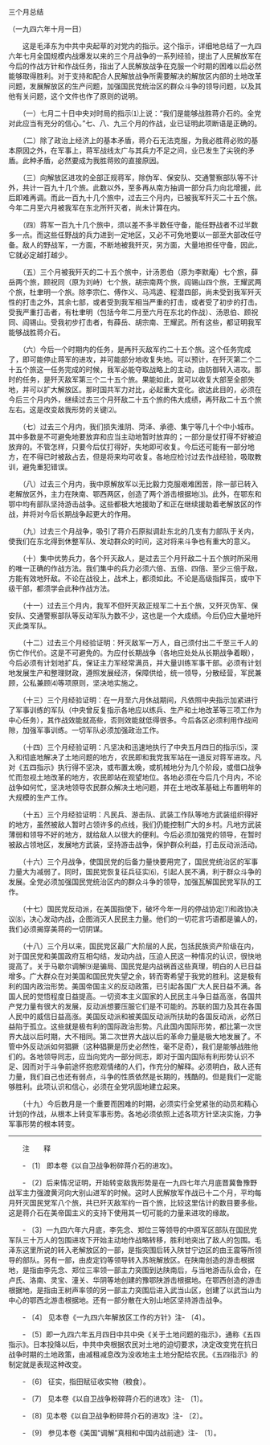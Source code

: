 三个月总结

（一九四六年十月一日）



　　这是毛泽东为中共中央起草的对党内的指示。这个指示，详细地总结了一九四六年七月全国规模内战爆发以来的三个月战争的一系列经验，提出了人民解放军在今后的作战方针和作战任务，指出了人民解放战争在克服一个时期的困难以后必然能够取得胜利。对于支持和配合人民解放战争所需要解决的解放区内部的土地改革问题，发展解放区的生产问题，加强国民党统治区的群众斗争的领导问题，以及其他有关问题，这个文件也作了原则的说明。 



　　（一）七月二十日中央对时局的指示⑴上说：“我们是能够战胜蒋介石的。全党对此应当有充分的信心。”七、八、九三个月的作战，业已证明此项断语是正确的。 

　　（二）除了政治上经济上的基本矛盾，蒋介石无法克服，为我必胜蒋必败的基本原因之外，在军事上，蒋军战线太广与其兵力不足之间，业已发生了尖锐的矛盾。此种矛盾，必然要成为我胜蒋败的直接原因。 

　　（三）向解放区进攻的全部正规蒋军，除伪军、保安队、交通警察部队等不计外，共计一百九十几个旅。此数以外，至多再从南方抽调一部分兵力向北增援，此后即难再调。而此一百九十几个旅中，过去三个月内，已被我军歼灭二十五个旅。今年二月至六月被我军在东北所歼灭者，尚未计算在内。 

　　（四）蒋军一百九十几个旅中，须以差不多半数任守备，能任野战者不过半数多一点。而这些任野战的兵力进到一定地区，又必不可免地要以一部至大部改任守备。敌人的野战军，一方面，不断地被我歼灭，另方面，大量地担任守备，因此，它就必定越打越少。 

　　（五）三个月被我歼灭的二十五个旅中，计汤恩伯（原为李默庵）七个旅，薛岳两个旅，顾祝同（原为刘峙）七个旅，胡宗南两个旅，阎锡山四个旅，王耀武两个旅，杜聿明一个旅。除李宗仁、傅作义、马鸿逵、程潜四部，尚未受到我军歼灭性的打击之外，其余七部，或者受到我军相当严重的打击，或者受了初步的打击。受我严重打击者，有杜聿明（包括今年二月至六月在东北的作战）、汤恩伯、顾祝同、阎锡山。受我初步打击者，有薛岳、胡宗南、王耀武。所有这些，都证明我军能够战胜蒋介石。 

　　（六）今后一个时期内的任务，是再歼灭敌军约二十五个旅。这个任务完成了，即可能停止蒋军的进攻，并可能部分地收复失地。可以预计，在歼灭第二个二十五个旅这一任务完成的时候，我军必能夺取战略上的主动，由防御转入进攻。那时的任务，是歼灭敌军第三个二十五个旅。果能如此，就可以收复大部至全部失地，并可以扩大解放区。那时国共军力对比，必起重大变化。欲达此目的，必须在今后三个月内外，继续过去三个月歼敌二十五个旅的伟大成绩，再歼敌二十五个旅左右。这是改变敌我形势的关键⑵。 

　　（七）过去三个月内，我们损失淮阴、菏泽、承德、集宁等几十个中小城市。其中多数是不可避免地要放弃和应当主动地暂时放弃的；一部分是仗打得不好被迫放弃的。不管怎样，只要今后仗打得好，失地即可收复。今后还可能有一部分地方，在不得已时被敌占去，但是将来均可收复。各地应检讨过去作战经验，吸取教训，避免重犯错误。 

　　（八）过去三个月内，我中原解放军以无比毅力克服艰难困苦，除一部已转入老解放区外，主力在陕南、鄂西两区，创造了两个游击根据地⑶。此外，在鄂东和鄂中均有部队坚持游击战争。这些都极大地援助了和正在继续援助着老解放区的作战，并将对今后长期战争起更大的作用。 

　　（九）过去三个月战争，吸引了蒋介石原拟调赴东北的几支有力部队于关内，使我们在东北得到休整军队、发动群众的时间，这对将来斗争也有重大的意义。 

　　（十）集中优势兵力，各个歼灭敌人，是过去三个月歼敌二十五个旅时所采用的唯一正确的作战方法。我们集中的兵力必须六倍、五倍、四倍、至少三倍于敌，方能有效地歼敌。不论在战役上，战术上，都须如此。不论是高级指挥员，或中下级干部，都须学会此种作战方法。 

　　（十一）过去三个月内，我军不但歼灭敌正规军二十五个旅，又歼灭伪军、保安队、交通警察部队等反动军队为数不少，这也是一个大成绩。今后仍应大量地歼灭此类军队。 

　　（十二）过去三个月经验证明：歼灭敌军一万人，自己须付出二千至三千人的伤亡作代价。这是不可避免的。为应付长期战争（各地应处处从长期战争着眼），今后必须有计划地扩兵，保证主力军经常满员，并大量训练军事干部。必须有计划地发展生产和整理财政，遵照发展经济，保障供给，统一领导，分散经营，军民兼顾，公私兼顾⑷等项原则，坚决地实施之。 

　　（十三）三个月经验证明：在一月至六月休战期间，凡依照中央指示加紧进行了军事训练的军队（中央曾反复指示各地应以练兵、生产和土地改革等三项工作为中心任务），其作战效能就高些，否则效能就低得很多。今后各区必须利用作战间隙，加强军事训练。一切军队必须加强政治工作。 

　　（十四）三个月经验证明：凡坚决和迅速地执行了中央五月四日的指示⑸，深入和彻底地解决了土地问题的地方，农民即和我党我军站在一道反对蒋军进攻。凡对《五四指示》执行得不坚决，或布置太晚，或机械地分为几个阶段，或借口战争忙而忽视土地改革的地方，农民即站在观望地位。各地必须在今后几个月内，不论战争如何忙，坚决地领导农民群众解决土地问题，并在土地改革基础上布置明年的大规模的生产工作。 

　　（十五）三个月经验证明：凡民兵、游击队、武装工作队等地方武装组织得好的地方，虽然被敌人暂时占领许多的点线，我们仍能控制广大的乡村。凡地方武装薄弱和领导不好的地方，就给敌人以很大的便利。今后必须加强党的领导，在暂时被敌占领地区，发展地方武装，坚持游击战争，保护群众利益，打击反动派活动。 

　　（十六）三个月战争，使国民党的后备力量快要用完了，国民党统治区的军事力量大为减弱了。同时，国民党恢复征兵征实⑹，引起人民不满，利于群众斗争的发展。全党必须加强国民党统治区内的群众斗争的领导，加强瓦解国民党军队的工作。 

　　（十七）国民党反动派，在美国指使下，破坏今年一月的停战协定⑺和政协决议⑻，决心发动内战，企图消灭人民民主力量。他们的一切花言巧语都是骗人的，我们必须揭穿美蒋的一切阴谋。 

　　（十八）三个月以来，国民党区最广大阶层的人民，包括民族资产阶级在内，对于国民党和美国政府互相勾结，发动内战，压迫人民这一种情况的认识，很快地提高了。关于马歇尔调解⑼是骗局、国民党是内战祸首这些真理，明白的人已日益增多。广大群众在对美国和国民党失望之余，转而寄希望于我党的胜利。这是极有利的国内政治形势。美国帝国主义的反动政策，已引起各国广大人民日益不满。各国人民的觉悟程度日益提高。一切资本主义国家的人民民主斗争日益高涨，各国共产党力量有很大的发展，反动派想要压服它们是不可能的。苏联的国力及其在各国人民中的威信日益高涨。美国反动派和被美国反动派所扶助的各国反动派，必然日益陷于孤立。这些就是极有利的国际政治形势。凡此国内国际形势，都比第一次世界大战以后时期，大不相同。第二次世界大战以后的革命力量是极大地发展了。不管中外反动派如何猖獗（这种猖獗是历史必然性，毫不足奇），我们是能够战胜他们的。各地领导同志，应当向党内一部分同志，即对于国内国际有利形势认识不足、因而对于斗争前途怀抱悲观情绪的人们，作充分的解释。必须明白，敌人还有力量，我们自己也还有弱点，斗争的性质依然是长期的，残酷的。但是我们一定能够胜利。此项认识和信心，必须在全党巩固地建立起来。 

　　（十九）今后数月是一个重要而困难的时期，必须实行全党紧张的动员和精心计划的作战，从根本上转变军事形势。各地必须依照上述各项方针坚决实施，力争军事形势的根本转变。 





------------------

　　注　　释 

　　- 〔1〕 即本卷《以自卫战争粉碎蒋介石的进攻》。 

　　- 〔2〕后来情况证明，开始转变敌我形势是在一九四七年六月底晋冀鲁豫野战军主力强渡黄河向大别山进军的时候。这时人民解放军作战已十二个月，平均每月歼灭国民党军八个旅，共已歼灭敌军约一百个旅，比较这里估计的数目要多些。这是蒋介石在美帝国主义的支持下使用其一切可能的力量来进攻的缘故。 

　　- 〔3〕一九四六年六月底，李先念、郑位三等领导的中原军区部队在国民党军队三十万人的包围进攻下开始主动地作战略转移，胜利地突出了敌人的包围。毛泽东这里所说的转入老解放区的一部，是指突围后转入陕甘宁边区的由王震等所领导的部队。另有一部，由皮定钧等领导转入苏皖解放区。在陕南创造的游击根据地，是指由李先念、郑位三率领一部主力突围到达陕南后，与当地游击队会合，在卢氏、洛南、灵宝、潼关、华阴等地创建的豫鄂陕游击根据地。在鄂西创造的游击根据地，是指由王树声率领的另一部主力突围后进入武当山区，创建了以武当山为中心的鄂西北游击根据地。还有一部分散在大别山地区坚持游击战争。 

　　- 〔4〕 见本卷《一九四六年解放区工作的方针》注- 〔4〕。 

　　- 〔5〕即一九四六年五月四日中共中央《关于土地问题的指示》，通称《五四指示》。日本投降以后，中共中央根据农民对土地的迫切要求，决定改变党在抗日战争时期的土地政策，由减租减息改为没收地主土地分配给农民。《五四指示》的制定就是表现这种改变。 

　　- 〔6〕 征实，指田赋征收实物（粮食）。 

　　- 〔7〕 见本卷《以自卫战争粉碎蒋介石的进攻》注- 〔1〕。 

　　- 〔8〕见本卷《以自卫战争粉碎蒋介石的进攻》注- 〔2〕。 

　　- 〔9〕 参见本卷《美国“调解”真相和中国内战前途》注- 〔1〕。 

